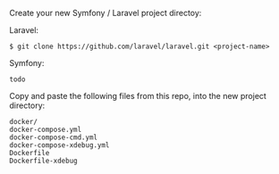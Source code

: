 Create your new Symfony / Laravel project directoy:

Laravel:
```
$ git clone https://github.com/laravel/laravel.git <project-name>
```

Symfony:
```
todo
```

Copy and paste the following files from this repo, into the new project directory:

```
docker/
docker-compose.yml
docker-compose-cmd.yml
docker-compose-xdebug.yml
Dockerfile
Dockerfile-xdebug
```


